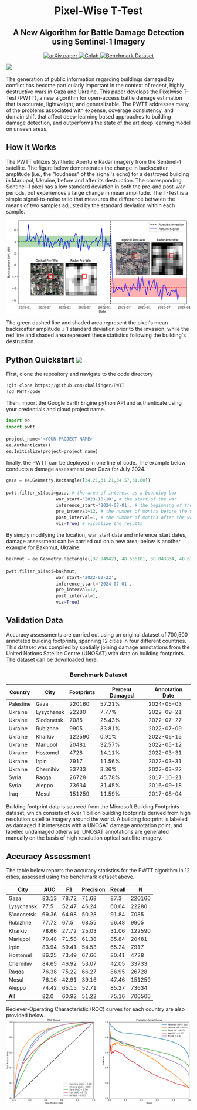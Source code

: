 <h1 align="center">Pixel-Wise T-Test</h1>
<h2 align="center">A New Algorithm for Battle Damage Detection using Sentinel-1 Imagery </h2>

<div style="text-align: center;">
  <a href="https://arxiv.org/pdf/2405.06323">
    <img src="https://img.shields.io/badge/arXiv-paper-b31b1b.svg" alt="arXiv paper">
  </a>
  <a href="https://colab.research.google.com/github/oballinger/PWTT/blob/main/pwtt_quickstart.ipynb">
    <img src="https://colab.research.google.com/assets/colab-badge.svg" alt="Colab">
  </a>
  <a href="https://drive.google.com/file/d/1AjsCJ5Wc0xDRUcc0VHtATLWee2lVN8RM/view?usp=sharing">
    <img src="https://img.shields.io/badge/Benchmark%20Dataset-8A2BE2" alt="Benchmark Dataset">
  </a>
</div>

![](figs/pwtt_pre_post.png)

The generation of public information regarding buildings damaged by conflict has become particularly important in the context of recent, highly destructive wars in Gaza and Ukraine. This paper develops the Pixelwise T-Test (PWTT), a new algorithm for open-access battle damage estimation that is accurate, lightweight, and generalizable. The PWTT addresses many of the problems associated with expense, coverage consistency, and domain shift that affect deep-learning based approaches to building damage detection, and outperforms the state of the art deep learning model on unseen areas. 

## How it Works 

The PWTT utilizes Synthetic Aperture Radar imagery from the Sentinel-1 satellite. The figure below demonstrates the change in backscatter amplitude (i.e., the "loudness" of the signal's echo) for a destroyed building in Mariupol, Ukraine, before and after its destruction. The corresponding Sentinel-1 pixel has a low standard deviation in both the pre-and post-war periods, but experiences a large change in mean amplitude. The T-Test is a simple signal-to-noise ratio that measures the difference between the means of two samples adjusted by the standard deviation within each sample.

![](figs/single_building.png)

The green dashed line and shaded area represent the pixel's mean backscatter amplitude $\pm$ 1 standard deviation prior to the invasion, while the red line and shaded area represent these statistics following the building's destruction.

## Python Quickstart [![](https://colab.research.google.com/assets/colab-badge.svg)](https://colab.research.google.com/github/oballinger/PWTT/blob/main/pwtt_quickstart.ipynb)


First, clone the repository and navigate to the code directory 

```python
!git clone https://github.com/oballinger/PWTT
!cd PWTT/code
```

Then, import the Google Earth Engine python API and authenticate using your credentials and cloud project name. 

```python
import ee
import pwtt

project_name='<YOUR PROJECT NAME>'
ee.Authenticate()
ee.Initialize(project=project_name)
```

finally, the PWTT can be deployed in one line of code. The example below conducts a damage assessment over Gaza for July 2024.

```python
gaza = ee.Geometry.Rectangle([34.21,31.21,34.57,31.60])

pwtt.filter_s1(aoi=gaza, # the area of interest as a bounding box
                   war_start='2023-10-10', # the start of the war
                   inference_start='2024-07-01', # the beginning of the inference window
                   pre_interval=12, # the number of months before the war to use as a reference period 
                   post_interval=1, # the number of months after the war to use as an inference period 
                   viz=True) # visualize the results
```

By simply modifying the location, war_start date and inference_start dates, damage assessment can be carried out on a new area; below is another example for Bakhmut, Ukraine:

```python
bakhmut = ee.Geometry.Rectangle([37.949421, 48.556181, 38.043834, 48.621584])

pwtt.filter_s1(aoi=bakhmut,
                   war_start='2022-02-22',
                   inference_start='2024-07-01',
                   pre_interval=12,
                   post_interval=1,
                   viz=True)
```

## Validation Data 

Accuracy assessments are carried out using an original dataset of 700,500 annotated building footprints, spanning 12 cities in four different countries. This dataset was compiled by spatially joining damage annotations from the United Nations Satellite Centre (UNOSAT) with data on building footprints. The dataset can be downloaded [here](https://drive.google.com/file/d/1AjsCJ5Wc0xDRUcc0VHtATLWee2lVN8RM/view?usp=sharing).

<h3 align="center">Benchmark Dataset</h3>

| Country   | City        | Footprints | Percent Damaged | Annotation Date |
|-----------|-------------|-------------|-----------------|-----------------|
| Palestine | Gaza        | 220160      | 57.21%          | 2024-05-03      |
| Ukraine   | Lysychansk  | 22280       | 7.77%           | 2022-09-21      |
| Ukraine   | S'odonetsk  | 7085        | 25.43%          | 2022-07-27      |
| Ukraine   | Rubizhne    | 9905        | 33.81%          | 2022-07-09      |
| Ukraine   | Kharkiv     | 122590      | 0.91%           | 2022-06-15      |
| Ukraine   | Mariupol    | 20481       | 32.57%          | 2022-05-12      |
| Ukraine   | Hostomel    | 4728        | 14.11%          | 2022-03-31      |
| Ukraine   | Irpin       | 7917        | 11.56%          | 2022-03-31      |
| Ukraine   | Chernihiv   | 33733       | 3.36%           | 2022-03-22      |
| Syria     | Raqqa       | 26728       | 45.78%          | 2017-10-21      |
| Syria     | Aleppo      | 73634       | 31.45%          | 2016-09-18      |
| Iraq      | Mosul       | 151259      | 11.59%          | 2017-08-04      |

Building footprint data is sourced from the Microsoft Building Footprints dataset, which consists of over 1 billion building footprints derived from high resolution satellite imagery around the world. A building footprint is labeled as damaged if it intersects with a UNOSAT damage annotation point, and labeled undamaged otherwise. UNOSAT annotations are generated manually on the basis of high resolution optical satellite imagery.

## Accuracy Assessment

The table below reports the accuracy statistics for the PWTT algorithm in 12 cities, assessed using the benchmark dataset above. 

| City        | AUC   | F1    | Precision | Recall | N      |
|-------------|-------|-------|-----------|--------|--------|
| Gaza        | 83.13 | 78.72 | 71.68     | 87.3   | 220160 |
| Lysychansk  | 77.5  | 52.47 | 46.24     | 60.64  | 22280  |
| S'odonetsk  | 69.36 | 64.98 | 50.28     | 91.84  | 7085   |
| Rubizhne    | 77.72 | 67.5  | 68.55     | 66.48  | 9905   |
| Kharkiv     | 78.66 | 27.72 | 25.03     | 31.06  | 122590 |
| Mariupol    | 70.48 | 71.58 | 61.38     | 85.84  | 20481  |
| Irpin       | 83.94 | 59.41 | 54.53     | 65.24  | 7917   |
| Hostomel    | 86.25 | 73.49 | 67.66     | 80.41  | 4728   |
| Chernihiv   | 84.65 | 46.92 | 53.07     | 42.05  | 33733  |
| Raqqa       | 76.38 | 75.22 | 66.27     | 86.95  | 26728  |
| Mosul       | 76.16 | 42.91 | 39.16     | 47.46  | 151259 |
| Aleppo      | 74.42 | 65.15 | 52.71     | 85.27  | 73634  |
| **All**     | 82.0  | 60.92 | 51.22     | 75.16  | 700500 |

Reciever-Operating Characteristic (ROC) curves for each country are also provided below.
![](figs/roc.png)